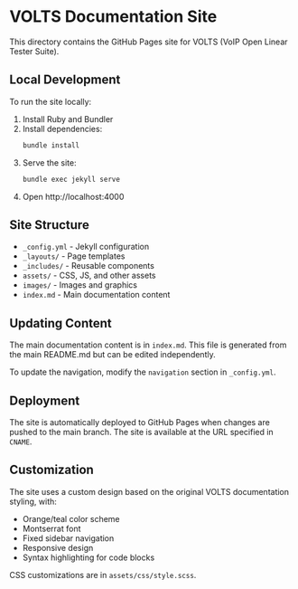 # VOLTS Documentation Site

This directory contains the GitHub Pages site for VOLTS (VoIP Open Linear Tester Suite).

## Local Development

To run the site locally:

1. Install Ruby and Bundler
2. Install dependencies:
   ```bash
   bundle install
   ```
3. Serve the site:
   ```bash
   bundle exec jekyll serve
   ```
4. Open http://localhost:4000

## Site Structure

- `_config.yml` - Jekyll configuration
- `_layouts/` - Page templates
- `_includes/` - Reusable components
- `assets/` - CSS, JS, and other assets
- `images/` - Images and graphics
- `index.md` - Main documentation content

## Updating Content

The main documentation content is in `index.md`. This file is generated from the main README.md but can be edited independently.

To update the navigation, modify the `navigation` section in `_config.yml`.

## Deployment

The site is automatically deployed to GitHub Pages when changes are pushed to the main branch. The site is available at the URL specified in `CNAME`.

## Customization

The site uses a custom design based on the original VOLTS documentation styling, with:
- Orange/teal color scheme
- Montserrat font
- Fixed sidebar navigation
- Responsive design
- Syntax highlighting for code blocks

CSS customizations are in `assets/css/style.scss`.